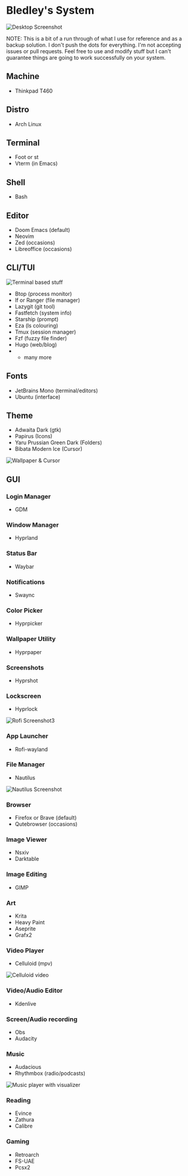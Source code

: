 # Bledley's System
![Desktop Screenshot](/assets/Screenshot1.jpg?raw=true "Screenshot1")

NOTE: This is a bit of a run through of what I use for reference and as a backup solution. I don't push the dots for everything. I'm not accepting issues or pull requests. Feel free to use and modify stuff but I can't guarantee things are going to work successfully on your system.

## Machine
- Thinkpad T460

## Distro
- Arch Linux

## Terminal
- Foot or st
- Vterm (in Emacs)

## Shell
- Bash

## Editor
- Doom Emacs (default)
- Neovim
- Zed (occasions)
- Libreoffice (occasions)

## CLI/TUI

![Terminal based stuff](/assets/Screenshot4.jpg?raw=true "Screenshot4")

- Btop (process monitor)
- lf or Ranger (file manager)
- Lazygit (git tool)
- Fastfetch (system info)
- Starship (prompt)
- Eza (ls colouring)
- Tmux (session manager)
- Fzf (fuzzy file finder)
- Hugo (web/blog)
- + many more

## Fonts
- JetBrains Mono (terminal/editors)
- Ubuntu (interface)

## Theme
- Adwaita Dark (gtk)
- Papirus (Icons)
- Yaru Prussian Green Dark (Folders)
- Bibata Modern Ice (Cursor)

![Wallpaper & Cursor](/assets/Screenshot2.jpg?raw=true "Screenshot2")

## GUI

### Login Manager
- GDM

### Window Manager
- Hyprland

### Status Bar
- Waybar

### Notifications
- Swaync

### Color Picker
- Hyprpicker

### Wallpaper Utility
- Hyprpaper

### Screenshots
- Hyprshot

### Lockscreen
- Hyprlock

![Rofi Screenshot3](/assets/Screenshot3.jpg?raw=true "Screenshot3")

### App Launcher
- Rofi-wayland

### File Manager
- Nautilus

![Nautilus Screenshot](/assets/Screenshot6.jpg?raw=true "Screenshot6")

### Browser
- Firefox or Brave (default)
- Qutebrowser (occasions)

### Image Viewer
- Nsxiv
- Darktable

### Image Editing
- GIMP

### Art
- Krita
- Heavy Paint
- Aseprite
- Grafx2

### Video Player
- Celluloid (mpv)

![Celluloid video](/assets/Screenshot7.jpg?raw=true "Screenshot7")

### Video/Audio Editor
- Kdenlive

### Screen/Audio recording
- Obs
- Audacity

### Music 
- Audacious
- Rhythmbox (radio/podcasts)

![Music player with visualizer](/assets/Screenshot5.jpg?raw=true "Screenshot5")

### Reading
- Evince
- Zathura
- Calibre

### Gaming
- Retroarch
- FS-UAE
- Pcsx2

